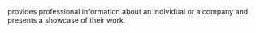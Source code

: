 provides professional information about an individual or a company and presents a showcase of their work.
